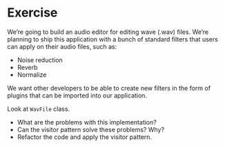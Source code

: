 # Exercise

We’re going to build an audio editor for editing wave (.wav) files. We’re planning to ship this application with a 
bunch of standard filters that users can apply on their audio files, such as:

- Noise reduction
- Reverb
- Normalize

We want other developers to be able to create new filters in the form of plugins that can be imported into our 
application.

Look at `WavFile` class.

- What are the problems with this implementation? 
- Can the visitor pattern solve these problems? Why?
- Refactor the code and apply the visitor pattern.